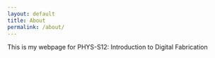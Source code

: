 ```yaml
---
layout: default
title: About
permalink: /about/
---
```


This is my webpage for PHYS-S12: Introduction to Digital Fabrication

